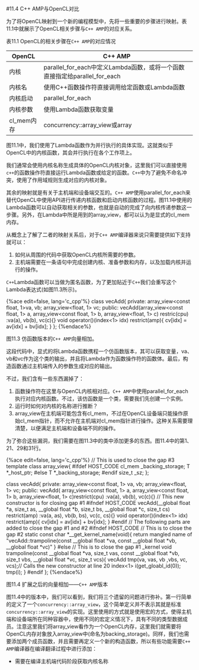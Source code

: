 #11.4 C++ AMP与OpenCL对比

为了将OpenCL映射到一个新的编程模型中，先将一些重要的步骤进行映射。表11.1中就展示了OpenCL相关步骤与`C++ AMP`的对应关系。

表11.1 OpenCL的相关步骤在`C++ AMP`的对应情况

OpenCL|C++ AMP
----|----
内核|parallel_for_each中定义Lambda函数，或将一个函数直接指定给parallel_for_each
内核名|使用C++函数操作符直接调用给定函数或Lambda函数
内核启动|parallel_for_each
内核参数|使用Lambda函数获取变量
cl_mem内存|concurrency::array_view或array

图11.1中，我们使用了Lambda函数作为并行执行的具体实现。这就类似于OpenCL中的内核函数，其会并行执行在各个工作项上。

我们通常会使用内核名称生成具体的OpenCL内核对象，这里我们可以直接使用`c++`的函数操作符直接运行Lambda函数或给定的函数。`C++`中为了避免不命名冲突，使用了作用域规则生成对应的内核对象。

其余的映射就是有关于主机端和设备端交互的。`C++ AMP`使用parallel_for_each来替代OpenCL中使用API进行传递内核函数和启动内核函数的过程。图11.1中使用的Lambda函数可以自动获取相关的参数，也就是自动的完成了向内核传递参数这一步骤。另外，在Lambda中所是用到的array_view，都可以认为是显式的cl_mem内存。

从概念上了解了二者的映射关系后，对于`C++ AMP`编译器来说只需要提供如下支持就可以：

1. 如何从周围的代码中获取OpenCL内核所需要的参数。
2. 主机端需要在一条语句中完成创建内核、准备参数和内存，以及加载内核并运行的操作。

`C++`Lambda函数可以当做为匿名函数，为了更加贴近于`C++`我们会重写这个Lambda表达式(如图11.3所示)。

{%ace edit=false, lang='c_cpp'%}
class vecAdd{
  private:
  	array_view<const float, 1>va, vb;
    array_view<float, 1> vc;
  public:
  	vecAdd(array_view<const float, 1> a,
    	array_view<const float, 1> b,
        array_view<float, 1> c) restric(cpu)
      :va(a), vb(b), vc(c){}
    void operator()(index<1> idx) restrict(amp){
      cv[idx] = av[idx] + bv[idx];
    }
};
{%endace%}

图11.3 仿函数版本的`C++ AMP`向量相加。

这段代码中，显式的将Lambda函数携程一个仿函数版本，其可以获取变量，va、vb和vc作为这个类的输出，并且将Lambda作为函数操作符的函数体。最后，构造函数通过主机端传入的参数生成对应的输出。

不过，我们含有一些东西漏掉了：

1. 函数操作符在这里与OpenCL内核相对应。`C++ AMP`中使用parallel_for_each执行对应内核函数。不过，该仿函数是一个类，需要我们先创建一个实例。
2. 运行时如何对内核的名称进行推断？
3. array_view在主机端可能包含有cl_mem，不过在OpenCL设备端只能操作原始cl_mem指针，而不允许在主机端对cl_mem指针进行操作。这种关系需要理清楚，以便满足主机端和设备端不同的操作。

为了弥合这些漏洞，我们需要在图11.3中的类中添加更多的东西。图11.4中的第1、21、29和31行。

{%ace edit=false, lang='c_cpp'%}
// This is used to close the gap #3
template<class T>
class array_view{
#ifdef HOST_CODE
  cl_mem _backing_storage;
  T *_host_ptr;
#else
  T *_backing_storage;
#endif
  size_t _sz;
};

class vecAdd{
private:
  array_view<const float, 1> va, vb;
  array_view<float, 1> vc;
public:
  vecAdd(
    array_view<const float, 1> a,
    array_view<const float, 1> b,
    array_view<float, 1> c)restrict(cpu)
   :va(a), vb(b), vc(c){}
  // This new constructor is for closing gap #1
#ifndef HOST_CODE
  vecAdd(__global float *a, size_t as, __global float *b, size_t bs, __global float *c, size_t cs) restrict(amp)
   :va(a, as), vb(b, bs), vc(c, cs){}
  void operator()(index<1> idx) restrict(amp){
    cv[idx] = av[idx] + bv[idx];
  }
#endif
  // The following parts are added to close the gap #1 and #2
#ifndef HOST_CODE
  // This is to close the gap #2
  static const char *__get_kernel_name(void){
    return mangled name of "vecAdd::trampoline(const __global float *va, const __global float *vb, __global float *vc)"
  }
#else // This is to close the gap #1
  _kernel void trampoline(const __global float *va, size_t vas,   const __global float *vb, size_t vbs, __global float *vc, size_t vcs){
    vecAdd tmp(va, vas, vb ,vbs, vc, vcs);// Calls the new constructor at line 20
    index<1> i(get_gloabl_id(0));
    tmp(i);
  }
#endif
};
{%endace%}

图11.4 扩展之后的向量相加——`C++ AMP`版本

图11.4中的版本中，我们可以看到，我们将三个遗留的问题进行弥补。第一行简单的定义了一个`concurrency::array_view`，这个简单定义并不表示其就是标准`concurrency::array_view`的实现。这里使用的方式就是使用宏的方式，使得主机端和设备端所在同种容器中，使用不同的宏定义情况下，具有不同的类型数据成员。注意这里我们将array_view看作为一个OpenCL内存，这里我们就需要将OpenCL内存对象放入array_view中(命名为backing_storage)。同样，我们也需要添加两个成员函数，并且需要再定义一个新的构造函数，所以有些功能需要`C++ AMP`编译器在编译翻译过程中进行添加：

- 需要在编译主机端代码阶段获取内核名称










